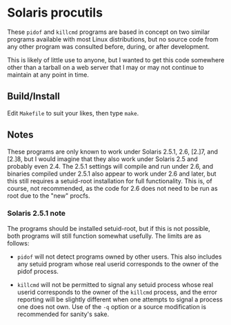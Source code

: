 # Solaris procutils

These `pidof` and `killcmd` programs are based in concept on two similar programs available with
most Linux distributions, but no source code from any other program was
consulted before, during, or after development.

This is likely of little use to anyone, but I wanted to get this code somewhere
other than a tarball on a web server that I may or may not continue to maintain
at any point in time.

## Build/Install
Edit `Makefile` to suit your likes, then type `make`.

## Notes

These programs are only known to work under Solaris 2.5.1, 2.6, [2.]7, and
[2.]8, but I would imagine that they also work under Solaris 2.5 and probably
even 2.4.  The 2.5.1 settings will compile and run under 2.6, and binaries
compiled under 2.5.1 also appear to work under 2.6 and later, but this still
requires a setuid-root installation for full functionality. This is, of
course, not recommended, as the code for 2.6 does not need to be run as root
due to the "new" procfs.

### Solaris 2.5.1 note
The programs should be installed setuid-root, but if this is not possible,
both programs will still function somewhat usefully. The limits are as
follows:

* `pidof` will not detect programs owned by other users. This
  also includes any setuid program whose real userid
  corresponds to the owner of the pidof process.

* `killcmd` will not be permitted to signal any setuid process
  whose real userid corresponds to the owner of the `killcmd`
  process, and the error reporting will be slightly different
  when one attempts to signal a process one does not own. Use
  of the `-q` option or a source modification is recommended for
  sanity's sake.
